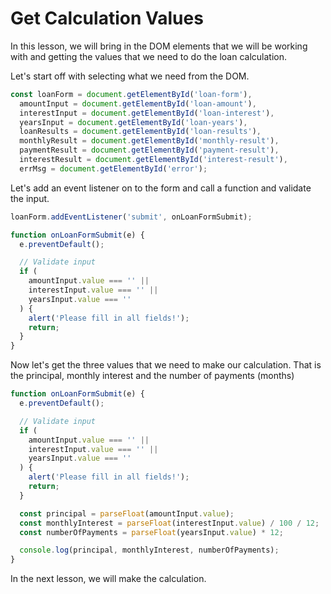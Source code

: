# Get Calculation Values

In this lesson, we will bring in the DOM elements that we will be working with and getting the values that we need to do the loan calculation.

Let's start off with selecting what we need from the DOM.

```js
const loanForm = document.getElementById('loan-form'),
  amountInput = document.getElementById('loan-amount'),
  interestInput = document.getElementById('loan-interest'),
  yearsInput = document.getElementById('loan-years'),
  loanResults = document.getElementById('loan-results'),
  monthlyResult = document.getElementById('monthly-result'),
  paymentResult = document.getElementById('payment-result'),
  interestResult = document.getElementById('interest-result'),
  errMsg = document.getElementById('error');
```

Let's add an event listener on to the form and call a function and validate the input.

```js
loanForm.addEventListener('submit', onLoanFormSubmit);
```

```js
function onLoanFormSubmit(e) {
  e.preventDefault();

  // Validate input
  if (
    amountInput.value === '' ||
    interestInput.value === '' ||
    yearsInput.value === ''
  ) {
    alert('Please fill in all fields!');
    return;
  }
}
```

Now let's get the three values that we need to make our calculation. That is the principal, monthly interest and the number of payments (months)

```js
function onLoanFormSubmit(e) {
  e.preventDefault();

  // Validate input
  if (
    amountInput.value === '' ||
    interestInput.value === '' ||
    yearsInput.value === ''
  ) {
    alert('Please fill in all fields!');
    return;
  }

  const principal = parseFloat(amountInput.value);
  const monthlyInterest = parseFloat(interestInput.value) / 100 / 12;
  const numberOfPayments = parseFloat(yearsInput.value) * 12;

  console.log(principal, monthlyInterest, numberOfPayments);
}
```

In the next lesson, we will make the calculation.

